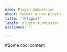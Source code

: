 ```yaml
---
name: Plugin Submission
about: Submit a new plugin.
title: "[Plugin]"
labels: plugin submission
assignees: ''

---
```


#Some cool content
